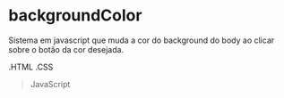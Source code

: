 # backgroundColor
Sistema em javascript que muda a cor do background do body ao clicar sobre o botão da cor desejada.

.HTML
.CSS
>JavaScript
